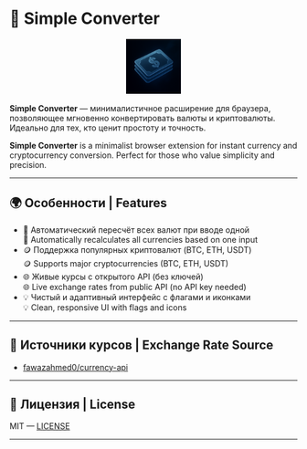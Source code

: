 # 💱 Simple Converter

<p align="center">
  <img src="./icons/Image24.png" alt="Logo" width="96" height="96" />
</p>

**Simple Converter** — минималистичное расширение для браузера, позволяющее мгновенно конвертировать валюты и криптовалюты. Идеально для тех, кто ценит простоту и точность.

**Simple Converter** is a minimalist browser extension for instant currency and cryptocurrency conversion. Perfect for those who value simplicity and precision.

---

## 🌍 Особенности | Features

- 🔄 Автоматический пересчёт всех валют при вводе одной  
  🔄 Automatically recalculates all currencies based on one input
- 🪙 Поддержка популярных криптовалют (BTC, ETH, USDT)  
  🪙 Supports major cryptocurrencies (BTC, ETH, USDT)
- 🌐 Живые курсы с открытого API (без ключей)  
  🌐 Live exchange rates from public API (no API key needed)
- 💡 Чистый и адаптивный интерфейс с флагами и иконками  
  💡 Clean, responsive UI with flags and icons

---

## 🔗 Источники курсов | Exchange Rate Source

- [fawazahmed0/currency-api](https://github.com/fawazahmed0/currency-api)

---

## 📄 Лицензия | License

MIT — [LICENSE](./LICENSE)

---
